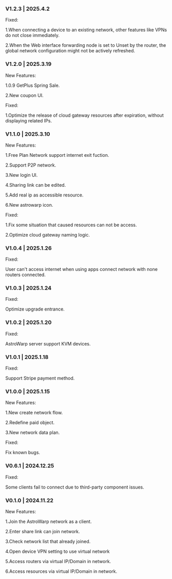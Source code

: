 ### V1.2.3 |  2025.4.2

Fixed:

1.When connecting a device to an existing network, other features like VPNs do not close immediately.

2.When the Web interface forwarding node is set to Unset by the router, the global network configuration might not be actively refreshed.


### V1.2.0 |  2025.3.19

New Features:

1.0.9 GetPlus Spring Sale.

2.New coupon UI.

Fixed:

1.Optimize the release of cloud gateway resources after expiration, without displaying related IPs.


### V1.1.0 |  2025.3.10

New Features:

1.Free Plan Network support internet exit fuction.

2.Support P2P network.

3.New login UI.

4.Sharing link can be edited.

5.Add real ip as accessible resource.

6.New astrowarp icon.

Fixed:

1.Fix some situation that caused resources can not be access.

2.Optimize cloud gateway naming logic.

### V1.0.4 | 2025.1.26

Fixed:

User can't access internet when using apps connect network with none routers connected.

### V1.0.3 | 2025.1.24

Fixed:

Optimize upgrade entrance.

### V1.0.2 | 2025.1.20

Fixed:

AstroWarp server support KVM devices.

### V1.0.1 | 2025.1.18

Fixed:

Support Stripe payment method.

### V1.0.0 |  2025.1.15

New Features:

1.New create network flow.

2.Redefine paid object.

3.New network data plan.

Fixed:

Fix known bugs.
    
### V0.6.1 | 2024.12.25

Fixed:

Some clients fail to connect due to third-party component issues.
   
### V0.1.0 | 2024.11.22

New Features:

1.Join the AstroWarp network as a client.

2.Enter share link can join network.

3.Check network list that already joined.

4.Open device VPN setting to use virtual network

5.Access routers via virtual IP/Domain in network.

6.Access resources via virtual IP/Domain in network.
